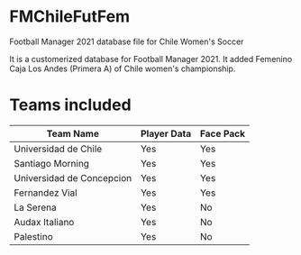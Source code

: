 # FMChileFutFem
Football Manager 2021 database file for Chile Women's Soccer

It is a customerized database for Football Manager 2021. It added Femenino Caja Los Andes (Primera A) of Chile women's championship.

# Teams included
Team Name | Player Data | Face Pack 
--- | --- | --- 
Universidad de Chile | Yes | Yes 
Santiago Morning | Yes | Yes 
Universidad de Concepcion | Yes | Yes 
Fernandez Vial | Yes | Yes 
La Serena | Yes | No
Audax Italiano | Yes | No
Palestino | Yes | No
